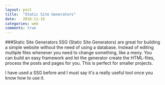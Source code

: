 ```yaml
---
layout: post
title:  "Static Site Generators"
date:   2016-11-16
categories: web
comments: true
---
```


###Static Site Generators
SSG (Static Site Generators) are great for building a simple website without the need of using a database. Instead of editing multiple files whenever you need to change something, like a meny. You can build an easy framework and let the generator create the HTML-files, process the posts and pages for you. This is perfect for smaller projects.

I have used a SSG before and I must say it's a really useful tool once you know how to use it.
